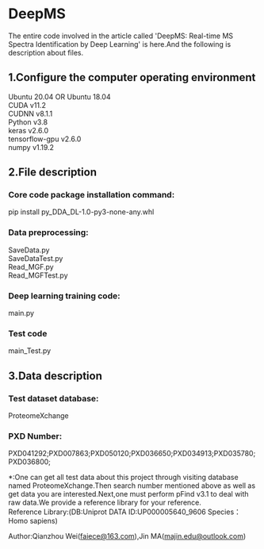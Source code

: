 # DeepMS
The entire code involved in the article called 'DeepMS: Real-time MS Spectra Identification by Deep Learning' is here.And the following is description about files.

## 1.Configure the computer operating environment
Ubuntu 20.04 OR Ubuntu 18.04  
CUDA v11.2  
CUDNN v8.1.1  
Python v3.8  
keras v2.6.0  
tensorflow-gpu v2.6.0  
numpy v1.19.2  
## 2.File description
### Core code package installation command:  
pip install py_DDA_DL-1.0-py3-none-any.whl  
### Data preprocessing:  
SaveData.py  
SaveDataTest.py  
Read_MGF.py  
Read_MGFTest.py  
### Deep learning training code:  
main.py  
### Test code  
main_Test.py  
## 3.Data description
### Test dataset database:  
ProteomeXchange    
### PXD Number:  
PXD041292;PXD007863;PXD050120;PXD036650;PXD034913;PXD035780;PXD036800;  

*:One can get all test data about this project through visiting database named ProteomeXchange.Then search number mentioned above as well as get data you are interested.Next,one must perform pFind v3.1 to deal with raw data.We provide a reference library for your reference.  
Reference Library:(DB:Uniprot  DATA ID:UP000005640_9606  Species：Homo sapiens)  

Author:Qianzhou Wei(faiece@163.com),Jin MA(majin.edu@outlook.com)
